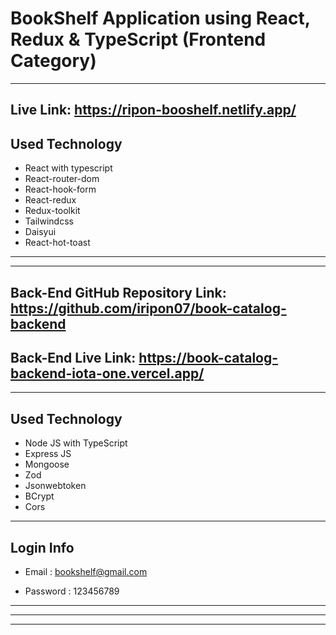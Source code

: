 # **BookShelf Application using React, Redux & TypeScript (Frontend Category)**

---

## **Live Link: https://ripon-booshelf.netlify.app/**

## Used Technology

- React with typescript
- React-router-dom
- React-hook-form
- React-redux
- Redux-toolkit
- Tailwindcss
- Daisyui
- React-hot-toast

---

---

## **Back-End GitHub Repository Link: https://github.com/iripon07/book-catalog-backend**

## **Back-End Live Link: https://book-catalog-backend-iota-one.vercel.app/**

---

## Used Technology

- Node JS with TypeScript
- Express JS
- Mongoose
- Zod
- Jsonwebtoken
- BCrypt
- Cors

---

## Login Info

- Email : bookshelf@gmail.com

- Password : 123456789

---

---

---
